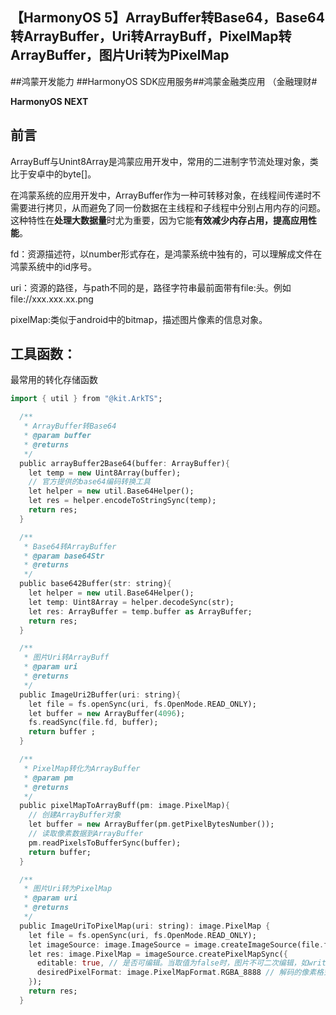 ## 【HarmonyOS 5】ArrayBuffer转Base64，Base64转ArrayBuffer，Uri转ArrayBuff，PixelMap转ArrayBuffer，图片Uri转为PixelMap

\##鸿蒙开发能力 ##HarmonyOS SDK应用服务##鸿蒙金融类应用 （金融理财#


**HarmonyOS NEXT**

## 前言

ArrayBuff与Unint8Array是鸿蒙应用开发中，常用的二进制字节流处理对象，类比于安卓中的byte[]。

在鸿蒙系统的应用开发中，ArrayBuffer作为一种可转移对象，在线程间传递时不需要进行拷贝，从而避免了同一份数据在主线程和子线程中分别占用内存的问题。这种特性在**处理大数据量**时尤为重要，因为它能**有效减少内存占用，提高应用性能**。

fd：资源描述符，以number形式存在，是鸿蒙系统中独有的，可以理解成文件在鸿蒙系统中的id序号。

uri：资源的路径，与path不同的是，路径字符串最前面带有file:头。例如 file://xxx.xxx.xx.png

pixelMap:类似于android中的bitmap，描述图片像素的信息对象。

## 工具函数：

最常用的转化存储函数

```dart
import { util } from "@kit.ArkTS";

  /**
   * ArrayBuffer转Base64
   * @param buffer
   * @returns
   */
  public arrayBuffer2Base64(buffer: ArrayBuffer){
    let temp = new Uint8Array(buffer);
    // 官方提供的base64编码转换工具
    let helper = new util.Base64Helper();
    let res = helper.encodeToStringSync(temp);
    return res;
  }

  /**
   * Base64转ArrayBuffer
   * @param base64Str
   * @returns 
   */
  public base642Buffer(str: string){
    let helper = new util.Base64Helper();
    let temp: Uint8Array = helper.decodeSync(str);
    let res: ArrayBuffer = temp.buffer as ArrayBuffer;
    return res;
  }

  /**
   * 图片Uri转ArrayBuff
   * @param uri
   * @returns 
   */
  public ImageUri2Buffer(uri: string){
    let file = fs.openSync(uri, fs.OpenMode.READ_ONLY);
    let buffer = new ArrayBuffer(4096);
    fs.readSync(file.fd, buffer);
    return buffer ;
  }

  /**
   * PixelMap转化为ArrayBuffer
   * @param pm
   * @returns
   */
  public pixelMapToArrayBuff(pm: image.PixelMap){
    // 创建ArrayBuffer对象
    let buffer = new ArrayBuffer(pm.getPixelBytesNumber());
    // 读取像素数据到ArrayBuffer
    pm.readPixelsToBufferSync(buffer);
    return buffer;
  }

  /**
   * 图片Uri转为PixelMap
   * @param uri
   * @returns
   */
  public ImageUriToPixelMap(uri: string): image.PixelMap {
    let file = fs.openSync(uri, fs.OpenMode.READ_ONLY);
    let imageSource: image.ImageSource = image.createImageSource(file.fd);
    let res: image.PixelMap = imageSource.createPixelMapSync({
      editable: true, // 是否可编辑。当取值为false时，图片不可二次编辑，如writepixels操作将失败。
      desiredPixelFormat: image.PixelMapFormat.RGBA_8888 // 解码的像素格式。仅支持设置：RGBA_8888、BGRA_8888和RGB_565。有透明通道图片格式不支持设置RGB_565，如PNG、GIF、ICO和WEBP。
    });
    return res;
  }
```

